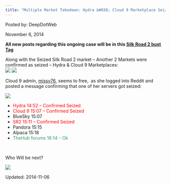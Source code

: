 ```yaml
---
title: "Multiple Market Takedown: Hydra &#038; Cloud 9 Marketplace Seized"
---
```


Posted by: DeepDotWeb
    
<span>November 6, 2014</span>

<p><strong>All new posts regarding this ongoing case will be in this <a href="tag/silkroad2bust/">Silk Road 2 bust Tag</a></strong></p>
<p>Along with the Seized Silk Road 2 market &#8211; Another 2 Markets were confirmed as seized &#8211; Hydra &amp; Cloud 9 Marketplaces:<br />


<img src="https://gir.pub/deepdotweb/imgs/2014/11/hydra.png"/>
<img src="https://gir.pub/deepdotweb/imgs/2014/11/cloud9.png" />

<p>Cloud 9 admin, <a href="http://www.reddit.com/user/missy76">missy76 </a> seems to free,  as she logged into Reddit and posted a message confirming that one of her servers got seized:</p>
<img src="https://gir.pub/deepdotweb/imgs/2014/11/missy.png" />

<ul>
<li><span style="color: #ff0000;">Hydra 14:52 – Confirmed Seized</span></li>
<li><span style="color: #ff0000;">Cloud 9 15:07 – Confirmed Seized</span></li>
<li>BlueSky 15:07</li>
<li><span style="color: #ff0000;">SR2 15:11 – Confirmed Seized</span></li>
<li>Pandora 15:15</li>
<li>Alpaca 15:18</li>
<li><span style="color: #339966;">TheHub forums 16:14 &#8211; Ok</span></li>
</ul>
<p>&nbsp;</p>
<p>Who Will be next?</p>
<img src="https://gir.pub/deepdotweb/imgs/2014/11/down.png" />

    

Updated: 2014-11-06
